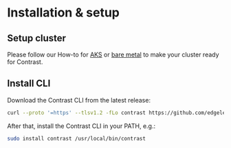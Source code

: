 # Installation & setup

## Setup cluster

Please follow our How-to for [AKS](../howto/cluster-setup/aks.md) or [bare metal](../howto/cluster-setup/bare-metal.md) to make your cluster ready for Contrast.

## Install CLI

Download the Contrast CLI from the latest release:

```bash
curl --proto '=https' --tlsv1.2 -fLo contrast https://github.com/edgelesssys/contrast/releases/latest/download/contrast
```

After that, install the Contrast CLI in your PATH, e.g.:

```bash
sudo install contrast /usr/local/bin/contrast
```
